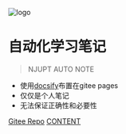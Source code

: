 <!-- _coverpage.md -->

![logo](https://portrait.gitee.com/uploads/avatars/user/2532/7597569_chenliucx_1599386104.png)

# 自动化学习笔记

> NJUPT AUTO NOTE

- 使用[docsify](https://docsify.js.org)布置在gitee pages
- 仅仅是个人笔记
- 无法保证正确性和必要性

[Gitee Repo](https://gitee.com/xsro/college-notes)
[CONTENT](content.md)